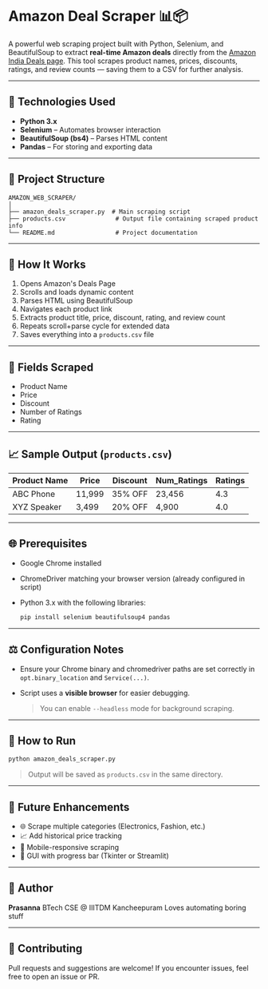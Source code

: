 # Amazon Deal Scraper 📊📦

A powerful web scraping project built with Python, Selenium, and BeautifulSoup to extract **real-time Amazon deals** directly from the [Amazon India Deals page](https://www.amazon.in/deals). This tool scrapes product names, prices, discounts, ratings, and review counts — saving them to a CSV for further analysis.

---

## 🔧 Technologies Used

* **Python 3.x**
* **Selenium** – Automates browser interaction
* **BeautifulSoup (bs4)** – Parses HTML content
* **Pandas** – For storing and exporting data

---

## 📁 Project Structure

```
AMAZON_WEB_SCRAPER/
│
├── amazon_deals_scraper.py  # Main scraping script
├── products.csv              # Output file containing scraped product info
└── README.md                 # Project documentation
```

---

## 🚀 How It Works

1. Opens Amazon's Deals Page
2. Scrolls and loads dynamic content
3. Parses HTML using BeautifulSoup
4. Navigates each product link
5. Extracts product title, price, discount, rating, and review count
6. Repeats scroll+parse cycle for extended data
7. Saves everything into a `products.csv` file

---

## 🔹 Fields Scraped

* Product Name
* Price
* Discount
* Number of Ratings
* Rating

---

## 📈 Sample Output (`products.csv`)

| Product Name | Price  | Discount | Num\_Ratings | Ratings |
| ------------ | ------ | -------- | ------------ | ------- |
| ABC Phone    | 11,999 | 35% OFF  | 23,456       | 4.3     |
| XYZ Speaker  | 3,499  | 20% OFF  | 4,900        | 4.0     |

---

## 🌐 Prerequisites

* Google Chrome installed
* ChromeDriver matching your browser version (already configured in script)
* Python 3.x with the following libraries:

  ```bash
  pip install selenium beautifulsoup4 pandas
  ```

---

## ⚖️ Configuration Notes

* Ensure your Chrome binary and chromedriver paths are set correctly in `opt.binary_location` and `Service(...)`.
* Script uses a **visible browser** for easier debugging.

  > You can enable `--headless` mode for background scraping.

---

## 🚄 How to Run

```bash
python amazon_deals_scraper.py
```

> Output will be saved as `products.csv` in the same directory.

---

## 🌱 Future Enhancements

* 🌐 Scrape multiple categories (Electronics, Fashion, etc.)
* 📈 Add historical price tracking
* 📱 Mobile-responsive scraping
* 🎨 GUI with progress bar (Tkinter or Streamlit)

---

## 👤 Author

**Prasanna**
BTech CSE @ IIITDM Kancheepuram
Loves automating boring stuff 

---

## 🤝 Contributing

Pull requests and suggestions are welcome! If you encounter issues, feel free to open an issue or PR.